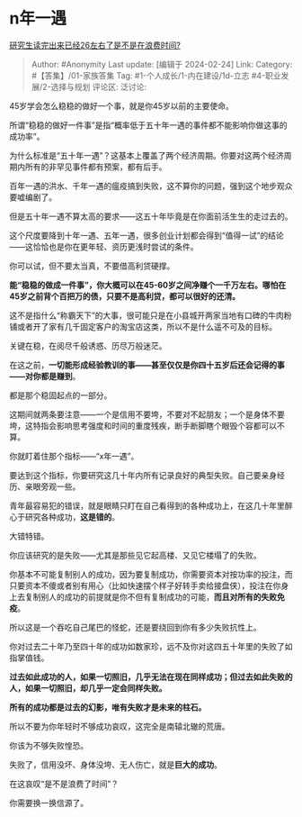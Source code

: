 # n年一遇
[研究生读完出来已经26左右了是不是在浪费时间?](https://www.zhihu.com/question/644825076/answer/3407154737)

> Author: #Anonymity
> Last update: [编辑于 2024-02-24]
> Link:
> Category: #【答集】/01-家族答集
> Tag: #1-个人成长/1-内在建设/1d-立志 #4-职业发展/2-选择与规划 
> 评论区:
> 泛讨论:

45岁学会怎么稳稳的做好一个事，就是你45岁以前的主要使命。

所谓“稳稳的做好一件事”是指“概率低于五十年一遇的事件都不能影响你做这事的成功率”。

为什么标准是“五十年一遇”？这基本上覆盖了两个经济周期。你要对这两个经济周期内所有的非罕见事件都有预案，都有后手。

百年一遇的洪水、千年一遇的瘟疫搞到失败，这不算你的问题，强到这个地步观众要嘘编剧了。

但是五十年一遇不算太高的要求——这五十年毕竟是在你面前活生生的走过去的。

这个尺度要降到十年一遇、五年一遇，很多创业计划都会得到“值得一试”的结论——这恰恰也是你在更年轻、资历更浅时尝试的条件。

你可以试，但不要太当真，不要借高利贷硬撑。

**能“稳稳的做成一件事”，你大概可以在45-60岁之间净赚个一千万左右。哪怕在45岁之前背个百把万的债，只要不是高利贷，都可以很好的还清。**

这不是指什么“称霸天下”的大事，很可能只是在小县城开两家当地有口碑的牛肉粉铺或者开了家有几千固定客户的淘宝店这类，所以不是什么遥不可及的目标。

关键在稳，在阅尽千般诱惑、历尽万般迷茫。

在这之前，**一切能形成经验教训的事——甚至仅仅是你四十五岁后还会记得的事——对你都是赚到**。

都是那个稳固起点的一部分。

这期间就两条要注意——一个是信用不要垮，不要对不起朋友；一个是身体不要垮，这特指会影响思考强度和时间的重度残疾，断手断脚瞎个眼毁个容都可以不算。

你就盯着住那个指标——“x年一遇”。

要达到这个指标，你要研究这几十年内所有记录良好的典型失败。自己要亲身经历、亲眼旁观一些。

青年最容易犯的错误，就是眼睛只盯在自己看得到的各种成功上，在这几十年里醉心于研究各种成功，**这是错的**。

大错特错。

你应该研究的是失败——尤其是那些见它起高楼、又见它楼塌了的失败。

你基本不可能复制别人的成功，因为要复制成功，你需要资本对按功率的投注，而只要资本不傻或者别有用心（比如快速摆个样子好转手卖给接盘侠），投注在你身上去复制别人的成功的前提就是你不但有复制成功的可能，**而且对所有的失败免疫**。

所以这是一个吞吃自己尾巴的怪蛇，还是要绕回到你有多少失败抗性上。

你对过去二十年乃至四十年的成功如数家珍，远不及你对这四五十年里的失败了如指掌值钱。

**过去如此成功的人，如果一切照旧，几乎无法在现在同样成功；但过去如此失败的人，如果一切照旧，却几乎一定会同样失败。**

**所有的成功都是过去的幻影，唯有失败才是未来的柱石。**

所以不要为你年轻时不够成功哀叹，这完全是南辕北辙的荒唐。

你该为不够失败惶恐。

失败了，信用没坏、身体没垮、无人伤亡，就是**巨大的成功**。

在这哀叹“是不是浪费了时间”？

你需要换一换信源了。
